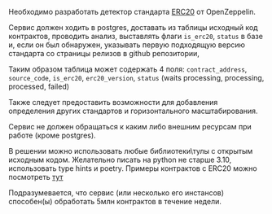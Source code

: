Необходимо разработать детектор стандарта
[ERC20](https://github.com/OpenZeppelin/openzeppelin-contracts/tree/master/contracts/token/ERC20)
от OpenZeppelin.

Сервис должен ходить в postgres, доставать из таблицы исходный
код контрактов, проводить анализ, выставлять флаги `is_erc20`, `status` в базе и, если он был обнаружен, указывать
первую подходящую версию стандарта со страницы релизов в github репозитории,

Таким образом таблица может содержать 4 поля: `contract_address`, `source_code`,
`is_erc20`, `erc20_version`, `status` (waits processing, processing, processed, failed)

Также следует предоставить возможности для добавления определения других
стандартов и горизонтального масштабирования.

Сервис не должен обращаться к каким либо внешним ресурсам при работе (кроме
postgres).

В решении можно использовать любые библиотеки\тулы с открытым исходным кодом.
Желательно писать на python не старше 3.10, использовать type hints и poetry.
Примеры контрактов с ERC20 можно посмотреть [тут](https://etherscan.io/tokens)

Подразумевается, что сервис (или несколько его инстансов) способен(ы) обработать
5млн контрактов в течение недели.
